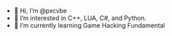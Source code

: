 - 👋 Hi, I’m @pxcvbe
- 👀 I’m interested in C++, LUA, C#, and Python.
- 🌱 I’m currently learning Game Hacking Fundamental
<!------------------------------------------------------------------------------------------------------------------
pxcvbe/pxcvbe is a ✨ special ✨ repository because its `README.md` (this file) appears on your GitHub profile.
You can click the Preview link to take a look at your changes.
--------------------------------------------------------------------------------------------------------------------->
